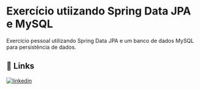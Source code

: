 # Exercício utiizando Spring Data JPA e MySQL

Exercício pessoal utilizando Spring Data JPA e um banco de dados MySQL para persistência de dados.


## 🔗 Links

[![linkedin](https://img.shields.io/badge/linkedin-0A66C2?style=for-the-badge&logo=linkedin&logoColor=white)](https://www.linkedin.com/in/antonioalves02/)
